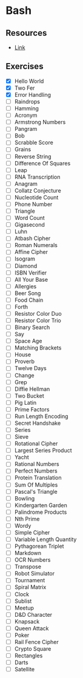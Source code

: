 Bash
===

Resources
---
- [Link](https://exercism.io/my/tracks/bash)

Exercises
---

- [x] Hello World
- [x] Two Fer
- [x] Error Handling
- [ ] Raindrops
- [ ] Hamming
- [ ] Acronym
- [ ] Armstrong Numbers
- [ ] Pangram
- [ ] Bob
- [ ] Scrabble Score
- [ ] Grains
- [ ] Reverse String
- [ ] Difference Of Squares
- [ ] Leap
- [ ] RNA Transcription
- [ ] Anagram
- [ ] Collatz Conjecture
- [ ] Nucleotide Count
- [ ] Phone Number
- [ ] Triangle
- [ ] Word Count
- [ ] Gigasecond
- [ ] Luhn
- [ ] Atbash Cipher
- [ ] Roman Numerals
- [ ] Affine Cipher
- [ ] Isogram
- [ ] Diamond
- [ ] ISBN Verifier
- [ ] All Your Base
- [ ] Allergies
- [ ] Beer Song
- [ ] Food Chain
- [ ] Forth
- [ ] Resistor Color Duo
- [ ] Resistor Color Trio
- [ ] Binary Search
- [ ] Say
- [ ] Space Age
- [ ] Matching Brackets
- [ ] House
- [ ] Proverb
- [ ] Twelve Days
- [ ] Change
- [ ] Grep
- [ ] Diffie Hellman
- [ ] Two Bucket
- [ ] Pig Latin
- [ ] Prime Factors
- [ ] Run Length Encoding
- [ ] Secret Handshake
- [ ] Series
- [ ] Sieve
- [ ] Rotational Cipher
- [ ] Largest Series Product
- [ ] Yacht
- [ ] Rational Numbers
- [ ] Perfect Numbers
- [ ] Protein Translation
- [ ] Sum Of Multiples
- [ ] Pascal's Triangle
- [ ] Bowling
- [ ] Kindergarten Garden
- [ ] Palindrome Products
- [ ] Nth Prime
- [ ] Wordy
- [ ] Simple Cipher
- [ ] Variable Length Quantity
- [ ] Pythagorean Triplet
- [ ] Markdown
- [ ] OCR Numbers
- [ ] Transpose
- [ ] Robot Simulator
- [ ] Tournament
- [ ] Spiral Matrix
- [ ] Clock
- [ ] Sublist
- [ ] Meetup
- [ ] D&D Character
- [ ] Knapsack
- [ ] Queen Attack
- [ ] Poker
- [ ] Rail Fence Cipher
- [ ] Crypto Square
- [ ] Rectangles
- [ ] Darts
- [ ] Satellite
